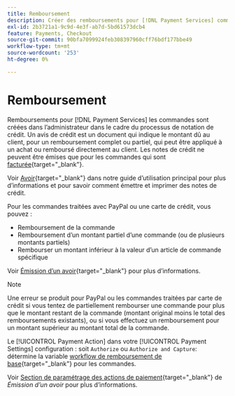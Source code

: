 ```yaml
---
title: Remboursement
description: Créer des remboursements pour [!DNL Payment Services] commandes dans l’administrateur dans le cadre du processus d’avis de crédit.
exl-id: 2b3721a1-9c9d-4e3f-ab7d-5bd61573dcb4
feature: Payments, Checkout
source-git-commit: 90bfa7099924feb308397960cff76bdf177bbe49
workflow-type: tm+mt
source-wordcount: '253'
ht-degree: 0%

---
```


# Remboursement

Remboursements pour [!DNL Payment Services] les commandes sont créées dans l’administrateur dans le cadre du processus de notation de crédit. Un avis de crédit est un document qui indique le montant dû au client, pour un remboursement complet ou partiel, qui peut être appliqué à un achat ou remboursé directement au client. Les notes de crédit ne peuvent être émises que pour les commandes qui sont [facturée](https://docs.magento.com/user-guide/sales/invoice-create.html){target="_blank"}.

Voir [Avoir](https://docs.magento.com/user-guide/sales/credit-memos.html){target="_blank"} dans notre guide d’utilisation principal pour plus d’informations et pour savoir comment émettre et imprimer des notes de crédit.

Pour les commandes traitées avec PayPal ou une carte de crédit, vous pouvez :

* Remboursement de la commande
* Remboursement d’un montant partiel d’une commande (ou de plusieurs montants partiels)
* Rembourser un montant inférieur à la valeur d’un article de commande spécifique

Voir [Émission d’un avoir](https://docs.magento.com/user-guide/sales/credit-memo-create.html){target="_blank"} pour plus d’informations.

>[!NOTE]
>
>Une erreur se produit pour PayPal ou les commandes traitées par carte de crédit si vous tentez de partiellement rembourser une commande pour plus que le montant restant de la commande (montant original moins le total des remboursements existants), ou si vous effectuez un remboursement pour un montant supérieur au montant total de la commande.

Le [!UICONTROL Payment Action] dans votre [!UICONTROL Payment Settings] configuration : soit `Authorize` ou `Authorize and Capture`: détermine la variable [workflow de remboursement de base](https://docs.magento.com/user-guide/sales/credit-memos.html#refund-workflow){target="_blank"} pour les commandes.

Voir [Section de paramétrage des actions de paiement](https://docs.magento.com/user-guide/sales/credit-memo-create.html#payment-action-setting){target="_blank"} de _Émission d’un avoir_ pour plus d’informations.
